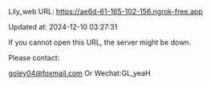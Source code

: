 Lily_web URL: https://ae6d-61-165-102-156.ngrok-free.app

Updated at: 2024-12-10 03:27:31

If you cannot open this URL, the server might be down.

Please contact: 

goley04@foxmail.com Or Wechat:GL_yeaH